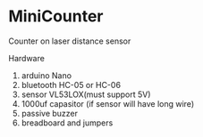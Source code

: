 # MiniCounter
Counter on laser distance sensor

Hardware
  1) arduino Nano
  2) bluetooth HC-05 or HC-06
  3) sensor VL53LOX(must support 5V)
  4) 1000uf capasitor (if sensor will have long wire)
  5) passive buzzer
  6) breadboard and jumpers
